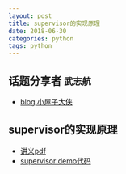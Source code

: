 ```yaml
---
layout: post
title: supervisor的实现原理
date: 2018-06-30
categories: python
tags: python
---
```


## 话题分享者 `武志航`

- [blog 小屋子大侠](https://blog.csdn.net/qq_33339479/)

## supervisor的实现原理
- [讲义pdf](https://github.com/HZPUG/HZPUG.github.io/blob/master/lectures/2018-06-30/supervisor的实现原理.pdf)
- [supervisor demo代码](https://github.com/HZPUG/HZPUG.github.io/blob/master/lectures/2018-06-30/supervisor_demo.zip)
